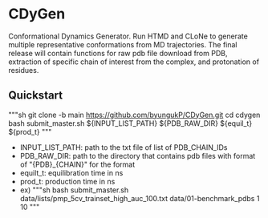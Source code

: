 # CDyGen
Conformational Dynamics Generator. Run HTMD and CLoNe to generate multiple representative conformations from MD trajectories. The final release will contain functions for raw pdb file download from PDB, extraction of specific chain of interest from the complex, and protonation of residues.

## Quickstart
"""sh
git clone -b main https://github.com/byungukP/CDyGen.git
cd cdygen
bash submit_master.sh ${INPUT_LIST_PATH} ${PDB_RAW_DIR} ${equil_t} ${prod_t}
"""
- INPUT_LIST_PATH: path to the txt file of list of PDB_CHAIN_IDs
- PDB_RAW_DIR: path to the directory that contains pdb files with format of "{PDB}_{CHAIN}" for the format
- equilt_t: equilibration time in ns
- prod_t: production time in ns
- ex)
"""sh
bash submit_master.sh data/lists/pmp_5cv_trainset_high_auc_100.txt data/01-benchmark_pdbs 1 10
"""
